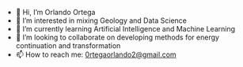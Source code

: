- 👋 Hi, I’m Orlando Ortega
- 👀 I’m interested in mixing Geology and Data Science
- 🌱 I’m currently learning Artificial Intelligence and Machine Learning
- 💞️ I’m looking to collaborate on developing methods for energy continuation and transformation
- 📫 How to reach me: 0rtegaorlando2@gmail.com

<!---
ortegaorlando2/ortegaorlando2 is a ✨ special ✨ repository because its `README.md` (this file) appears on your GitHub profile.
You can click the Preview link to take a look at your changes.
--->
